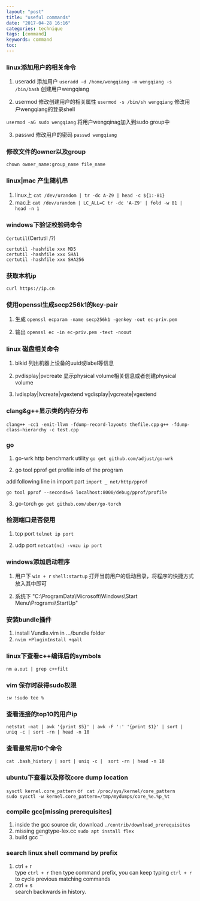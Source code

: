 ```yaml
---
layout: "post"
title: "useful commands"
date: "2017-04-28 16:16"
categories: technique
tags: [command]
keywords: command
toc:
---
```


### linux添加用户的相关命令
1. useradd  添加用户
`useradd -d /home/wengqiang -m wengqiang -s /bin/bash`
创建用户wengqiang

2. usermod 修改创建用户的相关属性
`usermod -s /bin/sh wengqiang`
修改用户wengqiang的登录shell

`usermod -aG sudo wengqiang`
将用户wengqinag加入到sudo group中

3. passwd 修改用户的密码
`passwd wengqiang`


### 修改文件的owner以及group
`chown owner_name:group_name file_name`

<!-- more -->


### linux|mac 产生随机串
1. linux上 `cat /dev/urandom | tr -dc A-Z9 | head -c ${1:-81}`
2. mac上 `cat /dev/urandom | LC_ALL=C tr -dc 'A-Z9' | fold -w 81 | head -n 1`


### windows下验证校验码命令
`Certutil`(Certutil /?)

```
certutil -hashfile xxx MD5
certutil -hashfile xxx SHA1
certutil -hashfile xxx SHA256
```

### 获取本机ip

`curl https://ip.cn`


### 使用openssl生成secp256k1的key-pair

1. 生成
`openssl ecparam -name secp256k1 -genkey -out ec-priv.pem`

2. 输出
`openssl ec -in ec-priv.pem -text -noout`


### linux 磁盘相关命令

1. blkid
列出机器上设备的uuid或label等信息

2. pvdisplay|pvcreate
显示physical volume相关信息或者创建physical volume

3. lvdisplay|lvcreate|vgextend vgdisplay|vgcreate|vgextend


### clang&g++显示类的内存分布

`clang++ -cc1 -emit-llvm -fdump-record-layouts thefile.cpp`
`g++ -fdump-class-hierarchy -c test.cpp`


### go
1. go-wrk
http benchmark utility
`go get github.com/adjust/go-wrk`

2. go tool pprof
get profile info of the program


add following line in import part
`import _ net/http/pprof`

`go tool pprof --seconds=5 localhost:8000/debug/pprof/profile`

3. go-torch
`go get github.com/uber/go-torch`




### 检测端口是否使用

1. tcp port
`telnet ip port`

2. udp port
`netcat(nc) -vnzu ip port`


### windows添加启动程序

1. 用户下
`win + r` `shell:startup` 打开当前用户的启动目录，将程序的快捷方式放入其中即可

2. 系统下
"C:\ProgramData\Microsoft\Windows\Start Menu\Programs\StartUp"


### 安装bundle插件

1. install Vundle.vim in .../bundle folder
2. `nvim +PluginInstall +qall`


### linux下查看c++编译后的symbols
`nm a.out | grep c++filt`

### vim 保存时获得sudo权限
`:w !sudo tee %`

### 查看连接的top10的用户ip
`netstat -nat | awk '{print $5}' | awk -F ':' '{print $1}' | sort | uniq -c | sort -rn | head -n 10`

### 查看最常用10个命令
`cat .bash_history | sort | uniq -c |  sort -rn | head -n 10`

### ubuntu下查看以及修改core dump location
`sysctl kernel.core_pattern` or ` cat /proc/sys/kernel/core_pattern`<br>
`sudo sysctl -w kernel.core_pattern=/tmp/mydumps/core_%e.%p_%t`

###  compile gcc[missing prerequisites]
1. inside the gcc source dir, download
`./contrib/download_prerequisites`
2. missing gengtype-lex.cc
`sudo apt install flex`
3. build gcc
``

### search linux shell command by prefix
1. ctrl + r<br>
    type `ctrl + r` then type command prefix, you can keep typing `ctrl + r` to cycle previous matching commands
2. ctrl + s<br>
    search backwards in history.